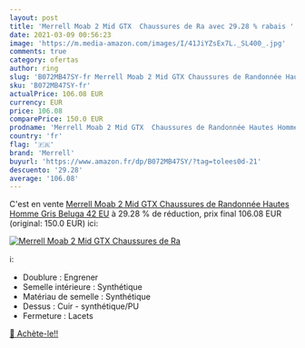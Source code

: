 ```yaml
---
layout: post
title: 'Merrell Moab 2 Mid GTX  Chaussures de Ra avec 29.28 % rabais '
date: 2021-03-09 00:56:23
image: 'https://m.media-amazon.com/images/I/41JiYZsEx7L._SL400_.jpg'
comments: true
category: ofertas
author: ring
slug: 'B072MB47SY-fr Merrell Moab 2 Mid GTX Chaussures de Randonnée Hautes...'
sku: 'B072MB47SY-fr'
actualPrice: 106.08 EUR
currency: EUR
price: 106.08
comparePrice: 150.0 EUR
prodname: 'Merrell Moab 2 Mid GTX  Chaussures de Randonnée Hautes Homme  Gris  Beluga   42 EU'
country: 'fr'
flag: '🇫🇷'
brand: 'Merrell'
buyurl: 'https://www.amazon.fr/dp/B072MB47SY/?tag=tolees0d-21'
descuento: '29.28'
average: '106.08'
---
```


C'est en vente [Merrell Moab 2 Mid GTX  Chaussures de Randonnée Hautes Homme  Gris  Beluga   42 EU](https://www.amazon.fr/dp/B072MB47SY/?tag=tolees0d-21)  à  29.28 % de réduction, prix final  106.08 EUR (original: 150.0 EUR) ici:

[![Merrell Moab 2 Mid GTX  Chaussures de Ra](https://m.media-amazon.com/images/I/41JiYZsEx7L._SL400_.jpg)](https://www.amazon.fr/dp/B072MB47SY/?tag=tolees0d-21)

ℹ️:

- Doublure : Engrener
- Semelle intérieure : Synthétique
- Matériau de semelle : Synthétique
- Dessus : Cuir - synthétique/PU
- Fermeture : Lacets

[🛒 Achète-le!!](https://www.amazon.fr/dp/B072MB47SY/?tag=tolees0d-21)
